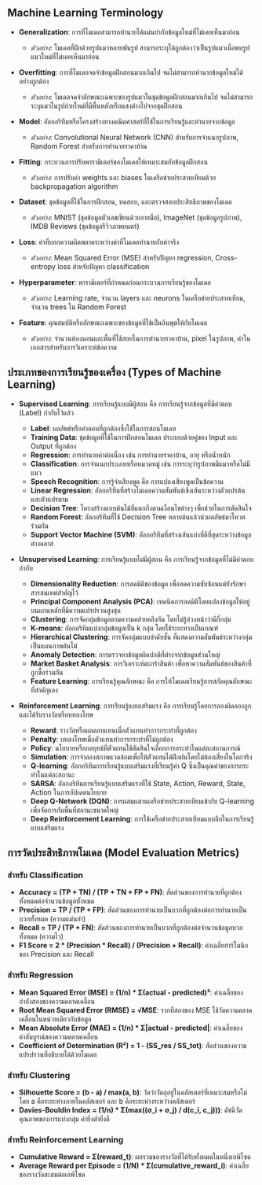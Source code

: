 ## Machine Learning Terminology

- **Generalization**: การที่โมเดลสามารถทำนายได้แม่นยำกับข้อมูลใหม่ที่ไม่เคยเห็นมาก่อน
  - *ตัวอย่าง*: โมเดลที่ฝึกด้วยรูปแมวหลายพันรูป สามารถระบุได้ถูกต้องว่าเป็นรูปแมวเมื่อพบรูปแมวใหม่ที่ไม่เคยเห็นมาก่อน

- **Overfitting**: การที่โมเดลจดจำข้อมูลฝึกสอนมากเกินไป จนไม่สามารถทำนายข้อมูลใหม่ได้อย่างถูกต้อง
  - *ตัวอย่าง*: โมเดลจดจำลักษณะเฉพาะของรูปแมวในชุดข้อมูลฝึกสอนมากเกินไป จนไม่สามารถระบุแมวในรูปถ่ายใหม่ที่มีพื้นหลังหรือแสงต่างไปจากชุดฝึกสอน

- **Model**: อัลกอริทึมหรือโครงสร้างทางคณิตศาสตร์ที่ใช้ในการเรียนรู้และทำนายจากข้อมูล
  - *ตัวอย่าง*: Convolutional Neural Network (CNN) สำหรับการจำแนกรูปภาพ, Random Forest สำหรับการทำนายราคาบ้าน

- **Fitting**: กระบวนการปรับพารามิเตอร์ของโมเดลให้เหมาะสมกับข้อมูลฝึกสอน
  - *ตัวอย่าง*: การปรับค่า weights และ biases ในเครือข่ายประสาทเทียมด้วย backpropagation algorithm

- **Dataset**: ชุดข้อมูลที่ใช้ในการฝึกสอน, ทดสอบ, และตรวจสอบประสิทธิภาพของโมเดล
  - *ตัวอย่าง*: MNIST (ชุดข้อมูลตัวเลขเขียนด้วยลายมือ), ImageNet (ชุดข้อมูลรูปภาพ), IMDB Reviews (ชุดข้อมูลรีวิวภาพยนตร์)

- **Loss**: ค่าที่บอกความผิดพลาดระหว่างค่าที่โมเดลทำนายกับค่าจริง
  - *ตัวอย่าง*: Mean Squared Error (MSE) สำหรับปัญหา regression, Cross-entropy loss สำหรับปัญหา classification

- **Hyperparameter**: พารามิเตอร์ที่กำหนดก่อนกระบวนการเรียนรู้ของโมเดล
  - *ตัวอย่าง*: Learning rate, จำนวน layers และ neurons ในเครือข่ายประสาทเทียม, จำนวน trees ใน Random Forest

- **Feature**: คุณสมบัติหรือลักษณะเฉพาะของข้อมูลที่ใช้เป็นอินพุตให้กับโมเดล
  - *ตัวอย่าง*: จำนวนห้องนอนและพื้นที่ใช้สอยในการทำนายราคาบ้าน, pixel ในรูปภาพ, คำในเอกสารสำหรับการวิเคราะห์ข้อความ


## ประเภทของการเรียนรู้ของเครื่อง (Types of Machine Learning)

- **Supervised Learning**: การเรียนรู้แบบมีผู้สอน คือ การเรียนรู้จากข้อมูลที่มีคำตอบ (Label) กำกับไว้แล้ว
  - **Label**: ผลลัพธ์หรือคำตอบที่ถูกต้องซึ่งใช้ในการสอนโมเดล
  - **Training Data**: ชุดข้อมูลที่ใช้ในการฝึกสอนโมเดล ประกอบด้วยคู่ของ Input และ Output ที่ถูกต้อง
  - **Regression**: การทำนายค่าต่อเนื่อง เช่น การทำนายราคาบ้าน, อายุ หรือน้ำหนัก
  - **Classification**: การจำแนกประเภทหรือหมวดหมู่ เช่น การระบุว่ารูปภาพมีแมวหรือไม่มีแมว
  - **Speech Recognition**: การรู้จำเสียงพูด คือ การแปลงเสียงพูดเป็นข้อความ
  - **Linear Regression**: อัลกอริทึมที่สร้างโมเดลความสัมพันธ์เชิงเส้นระหว่างตัวแปรต้นและตัวแปรตาม
  - **Decision Tree**: โครงสร้างแบบต้นไม้ที่แตกกิ่งตามเงื่อนไขต่างๆ เพื่อช่วยในการตัดสินใจ
  - **Random Forest**: อัลกอริทึมที่ใช้ Decision Tree หลายต้นแล้วนำผลลัพธ์มาโหวตร่วมกัน
  - **Support Vector Machine (SVM)**: อัลกอริทึมที่สร้างเส้นแบ่งที่ดีที่สุดระหว่างข้อมูลต่างคลาส

- **Unsupervised Learning**: การเรียนรู้แบบไม่มีผู้สอน คือ การเรียนรู้จากข้อมูลที่ไม่มีคำตอบกำกับ
  - **Dimensionality Reduction**: การลดมิติของข้อมูล เพื่อลดความซับซ้อนแต่ยังรักษาสารสนเทศสำคัญไว้
  - **Principal Component Analysis (PCA)**: เทคนิคการลดมิติโดยแปลงข้อมูลให้อยู่บนแกนหลักที่มีความแปรปรวนสูงสุด
  - **Clustering**: การจัดกลุ่มข้อมูลตามความคล้ายคลึงกัน โดยไม่รู้ล่วงหน้าว่ามีกี่กลุ่ม
  - **K-means**: อัลกอริทึมแบ่งกลุ่มข้อมูลเป็น k กลุ่ม โดยใช้ระยะทางเป็นเกณฑ์
  - **Hierarchical Clustering**: การจัดกลุ่มแบบลำดับชั้น ที่แสดงความสัมพันธ์ระหว่างกลุ่มเป็นแผนภาพต้นไม้
  - **Anomaly Detection**: การตรวจหาข้อมูลผิดปกติที่ต่างจากข้อมูลส่วนใหญ่
  - **Market Basket Analysis**: การวิเคราะห์ตะกร้าสินค้า เพื่อหาความสัมพันธ์ของสินค้าที่ถูกซื้อร่วมกัน
  - **Feature Learning**: การเรียนรู้คุณลักษณะ คือ การให้โมเดลเรียนรู้การสกัดคุณลักษณะที่สำคัญเอง

- **Reinforcement Learning**: การเรียนรู้แบบเสริมแรง คือ การเรียนรู้โดยการลองผิดลองถูกและได้รับรางวัลหรือบทลงโทษ
  - **Reward**: รางวัลหรือผลตอบแทนเมื่อตัวแทนทำการกระทำที่ถูกต้อง
  - **Penalty**: บทลงโทษเมื่อตัวแทนทำการกระทำที่ไม่ถูกต้อง
  - **Policy**: นโยบายหรือกลยุทธ์ที่ตัวแทนใช้ตัดสินใจเลือกการกระทำในแต่ละสถานการณ์
  - **Simulation**: การจำลองสภาพแวดล้อมเพื่อให้ตัวแทนได้ฝึกฝนโดยไม่ต้องเสี่ยงในโลกจริง
  - **Q-learning**: อัลกอริทึมการเรียนรู้แบบเสริมแรงที่เรียนรู้ค่า Q ซึ่งเป็นคุณค่าของการกระทำในแต่ละสถานะ
  - **SARSA**: อัลกอริทึมการเรียนรู้แบบเสริมแรงที่ใช้ State, Action, Reward, State, Action ในการอัปเดตนโยบาย
  - **Deep Q-Network (DQN)**: การผสมผสานเครือข่ายประสาทเทียมเข้ากับ Q-learning เพื่อจัดการกับพื้นที่สถานะขนาดใหญ่
  - **Deep Reinforcement Learning**: การใช้เครือข่ายประสาทเทียมแบบลึกในการเรียนรู้แบบเสริมแรง

## การวัดประสิทธิภาพโมเดล (Model Evaluation Metrics)

### สำหรับ Classification
- **Accuracy = (TP + TN) / (TP + TN + FP + FN)**: สัดส่วนของการทำนายที่ถูกต้องทั้งหมดต่อจำนวนข้อมูลทั้งหมด
- **Precision = TP / (TP + FP)**: สัดส่วนของการทำนายเป็นบวกที่ถูกต้องต่อการทำนายเป็นบวกทั้งหมด (ความแม่นยำ)
- **Recall = TP / (TP + FN)**: สัดส่วนของการทำนายเป็นบวกที่ถูกต้องต่อจำนวนข้อมูลบวกทั้งหมด (ความไว)
- **F1 Score = 2 * (Precision * Recall) / (Precision + Recall)**: ค่าเฉลี่ยฮาร์โมนิกของ Precision และ Recall

### สำหรับ Regression
- **Mean Squared Error (MSE) = (1/n) * Σ(actual - predicted)²**: ค่าเฉลี่ยของกำลังสองของความคลาดเคลื่อน
- **Root Mean Squared Error (RMSE) = √MSE**: รากที่สองของ MSE ใช้วัดความคลาดเคลื่อนในหน่วยเดียวกับข้อมูล
- **Mean Absolute Error (MAE) = (1/n) * Σ|actual - predicted|**: ค่าเฉลี่ยของค่าสัมบูรณ์ของความคลาดเคลื่อน
- **Coefficient of Determination (R²) = 1 - (SS_res / SS_tot)**: สัดส่วนของความแปรปรวนที่อธิบายได้ด้วยโมเดล

### สำหรับ Clustering
- **Silhouette Score = (b - a) / max(a, b)**: วัดว่าวัตถุอยู่ในคลัสเตอร์ที่เหมาะสมหรือไม่ โดย a คือระยะห่างภายในคลัสเตอร์ และ b คือระยะห่างระหว่างคลัสเตอร์
- **Davies-Bouldin Index = (1/n) * Σ(max((σ_i + σ_j) / d(c_i, c_j)))**: ดัชนีวัดคุณภาพของการแบ่งกลุ่ม ค่ายิ่งต่ำยิ่งดี

### สำหรับ Reinforcement Learning
- **Cumulative Reward = Σ(reward_t)**: ผลรวมของรางวัลที่ได้รับทั้งหมดในหนึ่งเอพิโซด
- **Average Reward per Episode = (1/N) * Σ(cumulative_reward_i)**: ค่าเฉลี่ยของรางวัลสะสมต่อเอพิโซด